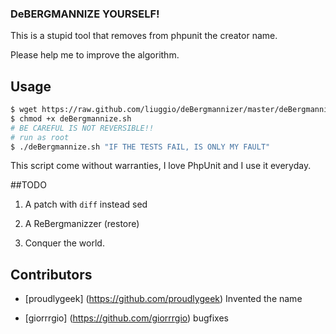 ### DeBERGMANNIZE YOURSELF!

This is a stupid tool that removes from phpunit the creator name.

Please help me to improve the algorithm.


## Usage


```bash
$ wget https://raw.github.com/liuggio/deBergmannizer/master/deBergmannize.sh
$ chmod +x deBergmannize.sh
# BE CAREFUL IS NOT REVERSIBLE!!
# run as root
$ ./deBergmannize.sh "IF THE TESTS FAIL, IS ONLY MY FAULT"
```


This script come without warranties, 
I love PhpUnit and I use it everyday.



##TODO

1. A patch with `diff` instead sed

2. A ReBergmanizzer (restore)

3. Conquer the world.

## Contributors

- [proudlygeek] (https://github.com/proudlygeek) Invented the name

- [giorrrgio] (https://github.com/giorrrgio) bugfixes
